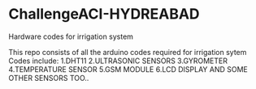 # ChallengeACI-HYDREABAD
Hardware codes for irrigation system


This repo consists of all the arduino codes required for irrigation sytem
Codes include:
1.DHT11
2.ULTRASONIC SENSORS
3.GYROMETER
4.TEMPERATURE SENSOR
5.GSM MODULE
6.LCD DISPLAY
AND SOME OTHER SENSORS TOO.. 

